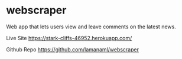 # webscraper
Web app that lets users view and leave comments on the latest news.

Live Site
https://stark-cliffs-46952.herokuapp.com/

Github Repo
https://github.com/lamanaml/webscraper
